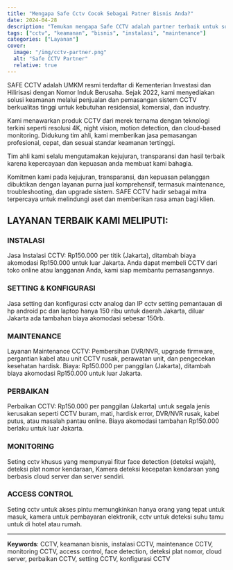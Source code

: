 ```yaml
---
title: "Mengapa Safe Cctv Cocok Sebagai Patner Bisnis Anda?"
date: 2024-04-28
description: "Temukan mengapa Safe CCTV adalah partner terbaik untuk solusi keamanan bisnis Anda dengan layanan komprehensif dan tim ahli yang profesional."
tags: ["cctv", "keamanan", "bisnis", "instalasi", "maintenance"]
categories: ["Layanan"]
cover:
  image: "/img/cctv-partner.png"
  alt: "Safe CCTV Partner"
  relative: true
---
```


SAFE CCTV adalah UMKM resmi terdaftar di Kementerian Investasi dan Hilirisasi dengan Nomor Induk Berusaha. Sejak 2022, kami menyediakan solusi keamanan melalui penjualan dan pemasangan sistem CCTV berkualitas tinggi untuk kebutuhan residensial, komersial, dan industry.

Kami menawarkan produk CCTV dari merek ternama dengan teknologi terkini seperti resolusi 4K, night vision, motion detection, dan cloud-based monitoring. Didukung tim ahli, kami memberikan jasa pemasangan profesional, cepat, dan sesuai standar keamanan tertinggi.

Tim ahli kami selalu mengutamakan kejujuran, transparansi dan hasil terbaik karena kepercayaan dan kepuasan anda membuat kami bahagia.

Komitmen kami pada kejujuran, transparansi, dan kepuasan pelanggan dibuktikan dengan layanan purna jual komprehensif, termasuk maintenance, troubleshooting, dan upgrade sistem. SAFE CCTV hadir sebagai mitra terpercaya untuk melindungi aset dan memberikan rasa aman bagi klien.

## LAYANAN TERBAIK KAMI MELIPUTI:

### INSTALASI
Jasa Instalasi CCTV: Rp150.000 per titik (Jakarta), ditambah biaya akomodasi Rp150.000 untuk luar Jakarta. Anda dapat membeli CCTV dari toko online atau langganan Anda, kami siap membantu pemasangannya.

### SETTING & KONFIGURASI
Jasa setting dan konfigurasi cctv analog dan IP cctv setting pemantauan di hp android pc dan laptop hanya 150 ribu untuk daerah Jakarta, diluar Jakarta ada tambahan biaya akomodasi sebesar 150rb.

### MAINTENANCE
Layanan Maintenance CCTV: Pembersihan DVR/NVR, upgrade firmware, pergantian kabel atau unit CCTV rusak, perawatan unit, dan pengecekan kesehatan hardisk.
Biaya: Rp150.000 per panggilan (Jakarta), ditambah biaya akomodasi Rp150.000 untuk luar Jakarta.

### PERBAIKAN
Perbaikan CCTV: Rp150.000 per panggilan (Jakarta) untuk segala jenis kerusakan seperti CCTV buram, mati, hardisk error, DVR/NVR rusak, kabel putus, atau masalah pantau online. Biaya akomodasi tambahan Rp150.000 berlaku untuk luar Jakarta.

### MONITORING
Seting cctv khusus yang mempunyai fitur face detection (deteksi wajah), deteksi plat nomor kendaraan, Kamera deteksi kecepatan kendaraan yang berbasis cloud server dan server sendiri.

### ACCESS CONTROL
Seting cctv untuk akses pintu memungkinkan hanya orang yang tepat untuk masuk, kamera untuk pembayaran elektronik, cctv untuk deteksi suhu tamu untuk di hotel atau rumah.

---

**Keywords**: CCTV, keamanan bisnis, instalasi CCTV, maintenance CCTV, monitoring CCTV, access control, face detection, deteksi plat nomor, cloud server, perbaikan CCTV, setting CCTV, konfigurasi CCTV
